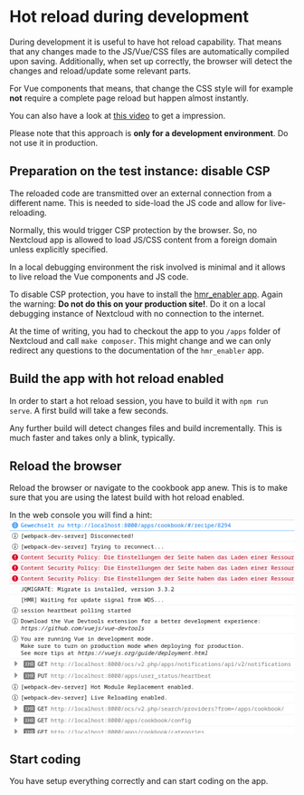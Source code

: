 # Hot reload during development

During development it is useful to have hot reload capability.
That means that any changes made to the JS/Vue/CSS files are automatically compiled upon saving.
Additionally, when set up correctly, the browser will detect the changes and reload/update some relevant parts.

For Vue components that means, that change the CSS style will for example **not** require a complete page reload but happen almost instantly.

You can also have a look at <a href='assets/hot-reload.mp4' target='_blank'>this video</a> to get a impression.

Please note that this approach is **only for a development environment**.
Do not use it in production.

## Preparation on the test instance: disable CSP

The reloaded code are transmitted over an external connection from a different name.
This is needed to side-load the JS code and allow for live-reloading.

Normally, this would trigger CSP protection by the browser.
So, no Nextcloud app is allowed to load JS/CSS content from a foreign domain unless explicitly specified.

In a local debugging environment the risk involved is minimal and it allows to live reload the Vue components and JS code.

To disable CSP protection, you have to install the [hmr_enabler app](https://github.com/nextcloud/hmr_enabler).
Again the warning:
**Do not do this on your production site!**.
Do it on a local debugging instance of Nextcloud with no connection to the internet.

At the time of writing, you had to checkout the app to you `/apps` folder of Nextcloud and call `make composer`.
This might change and we can only redirect any questions to the documentation of the `hmr_enabler` app.

## Build the app with hot reload enabled

In order to start a hot reload session, you have to build it with `npm run serve`.
A first build will take a few seconds.

Any further build will detect changes files and build incrementally.
This is much faster and takes only a blink, typically.

## Reload the browser

Reload the browser or navigate to the cookbook app anew.
This is to make sure that you are using the latest build with hot reload enabled.

In the web console you will find a hint:
![](assets/confirmation-hot-reload.png)

## Start coding

You have setup everything correctly and can start coding on the app.
